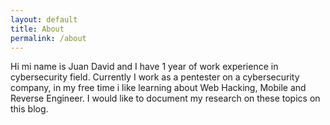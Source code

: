 ```yaml
---
layout: default
title: About
permalink: /about
---
```


Hi mi name is Juan David and I have 1 year of work experience in cybersecurity field. 
Currently I work as a pentester on a cybersecurity company, in my free time i like learning about Web Hacking, Mobile and Reverse Engineer. I would like to document my research on these topics on this blog. 
